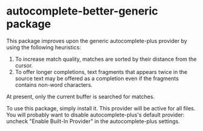 # autocomplete-better-generic package

This package improves upon the generic autocomplete-plus provider by using the following heuristics:

1. To increase match quality, matches are sorted by their distance from the cursor.
2. To offer longer completions, text fragments that appears twice in the source text may be offered as a completion even if the fragments contains non-word characters.

At present, only the current buffer is searched for matches.

To use this package, simply install it. This provider will be active for all files. You will probably want to disable autocomplete-plus's default provider: uncheck "Enable Built-In Provider" in the autocomplete-plus settings.

